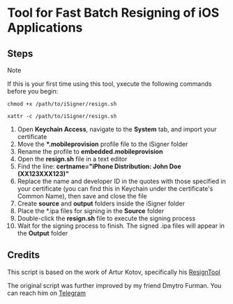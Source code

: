 # Tool for Fast Batch Resigning of iOS Applications

## Steps

> [!NOTE]
> If this is your first time using this tool, уxecute the following commands before you begin:
> ```
> chmod +x /path/to/iSigner/resign.sh
> ```
> ```
> xattr -c /path/to/iSigner/resign.sh
> ```

<ol>
  <li>Open <strong>Keychain Access</strong>, navigate to the <strong>System</strong> tab, and import your certificate</li>
  <li>Move the <strong>*.mobileprovision</strong> profile file to the iSigner folder</li>
  <li>Rename the profile to <strong>embedded.mobileprovision</strong></li>
  <li>Open the <strong>resign.sh</strong> file in a text editor</li>
  <li>Find the line: <strong>certname="iPhone Distribution: John Doe (XX123XXX123)"</strong></li>
  <li>Replace the name and developer ID in the quotes with those specified in your certificate (you can find this in Keychain under the certificate's Common Name), then save and close the file</li>
  <li>Create <strong>source</strong> and <strong>output</strong> folders inside the iSigner folder</li>
  <li>Place the *.ipa files for signing in the <strong>Source</strong> folder</li>
  <li>Double-click the <strong>resign.sh</strong> file to execute the signing process</li>
  <li>Wait for the signing process to finish. The signed .ipa files will appear in the <strong>Output</strong> folder</li>
</ol>

## Credits
<p>This script is based on the work of Artur Kotov, specifically his <a href="https://github.com/zeroqwerty/resignTool">ResignTool</a></p>
<p>The original script was further improved by my friend Dmytro Furman. You can reach him on <a href="https://t.me/mdfurman">Telegram</a></p>
